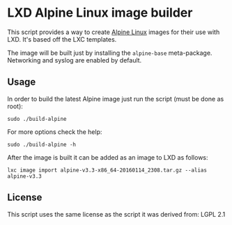 
# LXD Alpine Linux image builder

This script provides a way to create [Alpine Linux](ihttp://alpinelinux.org/)
images for their use with LXD. It's based off the LXC templates.

The image will be built just by installing the `alpine-base` meta-package.
Networking and syslog are enabled by default.


## Usage

In order to build the latest Alpine image just run the script (must be done
as root):

    sudo ./build-alpine

For more options check the help:

    sudo ./build-alpine -h

After the image is built it can be added as an image to LXD as follows:

    lxc image import alpine-v3.3-x86_64-20160114_2308.tar.gz --alias alpine-v3.3


## License

This script uses the same license as the script it was derived from: LGPL 2.1

